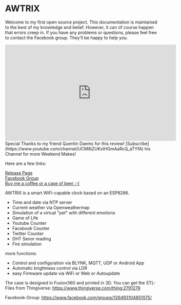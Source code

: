 # AWTRIX



Welcome to my first open source project. This documentation is maintained to the best of my knowledge and belief. However, it can of course happen that errors creep in. If you have any problems or questions, please feel free to contact the Facebook group. They'll be happy to help you. 

<iframe width="560" height="315" src="https://www.youtube.com/embed/PjhV3jEGNtc?rel=0" frameborder="0" allow="autoplay; encrypted-media" allowfullscreen></iframe>  
Special Thanks to my friend Quentin Daems for this review! [Subscribe](https://www.youtube.com/channel/UCM8iZUKxIHGmAaRcQ_aTYfA) his Channel for more Weekend Makes!

Here are a few links:  

[Release Page](https://awtrix.github.io)  
[Facebook Group](https://www.facebook.com/groups/126493104851075/)  
[Buy me a coffee or a case of beer :-)](https://www.paypal.com/donate/?token=zzOPTakpgoeB0p6MDyLKumNc01S-DTPuGZ-mUeZtBPR4mdEK9KA1rYjogoxp0cNHd59fO0&country.x=DE&locale.x=DE)  



AWTRIX is a smart WiFi-capable clock based on an ESP8266.

- Time and date via NTP server
- Current weather via Openweathermap
- Simulation of a virtual "pet" with different emotions 
- Game of Life 
- Youtube Counter
- Facebook Counter
- Twitter Counter
- DHT Senor reading
- Fire simulation

more functions: 
- Control and configuration via BLYNK, MQTT, UDP or Android App
- Automatic brightness control via LDR
- easy Firmware update via WiFi or Web or Autoupdate


The case is designed in Fusion360 and printed in 3D.
You can get the STL-Files from Thingiverse:
https://www.thingiverse.com/thing:2791276

Facebook-Group:
https://www.facebook.com/groups/126493104851075/
